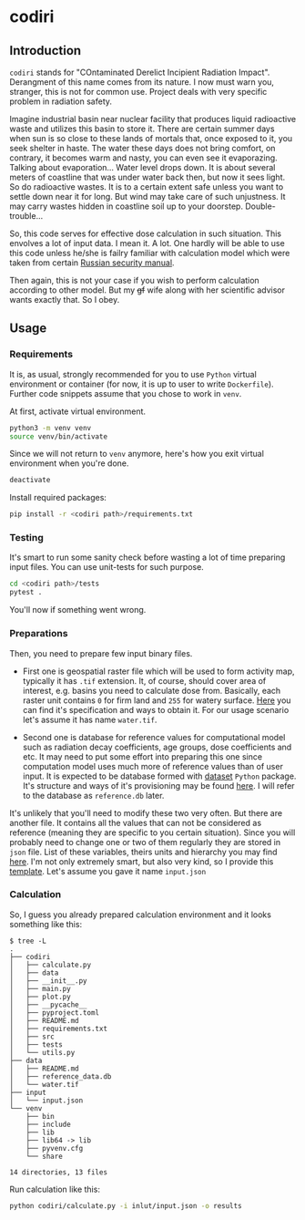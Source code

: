 # codiri

## Introduction

`codiri` stands for "COntaminated Derelict Incipient Radiation Impact".
Derangment of this name comes from its nature.
I now must warn you, stranger, this is not for common use.
Project deals with very specific problem in radiation safety.

Imagine industrial basin near nuclear facility that produces liquid radioactive waste
and utilizes this basin to store it.
There are certain summer days when sun is so close to these lands of mortals that, once exposed
to it, you seek shelter in haste.
The water these days does not bring comfort, on contrary, it becomes warm and nasty, you can even see
it evaporazing.
Talking about evaporation...
Water level drops down.
It is about several meters of coastline that was under water back then, but now it sees light.
So do radioactive wastes. It is to a certain extent safe unless you want to settle down near it for long.
But wind may take care of such unjustness.
It may carry wastes hidden in coastline soil up to your doorstep.
Double-trouble...

So, this code serves for effective dose calculation in such situation.
This envolves a lot of input data. I mean it. A lot.
One hardly will be able to use this code unless he/she is failry familiar with
calculation model which were taken from certain
[Russian security manual](https://github.com/czertyaka/codiri/wiki/Reference-Textbooks).

Then again, this is not your case if you wish to perform calculation according to other model.
But my ~~gf~~ wife along with her scientific advisor wants exactly that.
So I obey.

## Usage

### Requirements

It is, as usual, strongly recommended for you to use `Python` virtual environment or container
(for now, it is up to user to write `Dockerfile`).
Further code snippets assume that you chose to work in `venv`.

At first, activate virtual environment.
```bash
python3 -m venv venv
source venv/bin/activate
```

Since we will not return to `venv` anymore, here's how you exit virtual environment when you're done.
```bash
deactivate
```

Install required packages:
```bash
pip install -r <codiri path>/requirements.txt
```

### Testing

It's smart to run some sanity check before wasting a lot of time preparing input files.
You can use unit-tests for such purpose.
```bash
cd <codiri path>/tests
pytest .
```

You'll now if something went wrong.

### Preparations

Then, you need to prepare few input binary files.

* First one is geospatial raster file which will be used to form activity map, typically it has `.tif` extension.
It, of course, should cover area of interest, e.g. basins you need to calculate dose from.
Basically, each raster unit contains `0` for firm land and `255` for watery surface.
[Here]() you can find it's specification and ways to obtain it.
For our usage scenario let's assume it has name `water.tif`.

* Second one is database for reference values for computational model such as radiation decay coefficients,
age groups, dose coefficients and etc.
It may need to put some effort into preparing this one since computation model uses much more of reference values
than of user input.
It is expected to be database formed with [dataset](https://dataset.readthedocs.io/en/latest/#) `Python` package.
It's structure and ways of it's provisioning may be found [here]().
I will refer to the database as `reference.db` later.

It's unlikely that you'll need to modify these two very often.
But there are another file.
It contains all the values that can not be considered as reference
(meaning they are specific to you certain situation).
Since you will probably need to change one or two of them regularly they are stored in `json` file.
List of these variables, theirs units and hierarchy you may find [here]().
I'm not only extremely smart, but also very kind, so I provide this [template]().
Let's assume you gave it name `input.json`

### Calculation

So, I guess you already prepared calculation environment and it looks something like this:
```
$ tree -L
.
├── codiri
│   ├── calculate.py
│   ├── data
│   ├── __init__.py
│   ├── main.py
│   ├── plot.py
│   ├── __pycache__
│   ├── pyproject.toml
│   ├── README.md
│   ├── requirements.txt
│   ├── src
│   ├── tests
│   └── utils.py
├── data
│   ├── README.md
│   ├── reference_data.db
│   └── water.tif
├── input
│   └── input.json
└── venv
    ├── bin
    ├── include
    ├── lib
    ├── lib64 -> lib
    ├── pyvenv.cfg
    └── share

14 directories, 13 files
```

Run calculation like this:
```bash
python codiri/calculate.py -i inlut/input.json -o results
```
